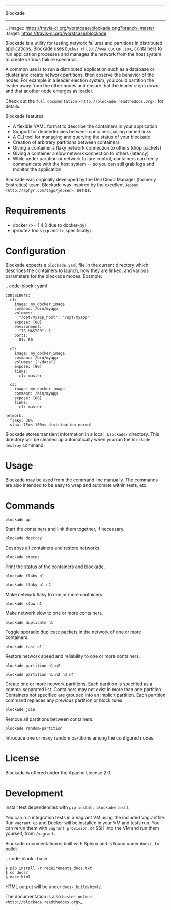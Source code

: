 ********
Blockade
********

.. image:: https://travis-ci.org/worstcase/blockade.png?branch=master
        :target: https://travis-ci.org/worstcase/blockade

Blockade is a utility for testing network failures and partitions in
distributed applications. Blockade uses `Docker <http://www.docker.io>`_
containers to run application processes and manages the network from
the host system to create various failure scenarios.

A common use is to run a distributed application such as a database
or cluster and create network partitions, then observe the behavior of
the nodes. For example in a leader election system, you could partition
the leader away from the other nodes and ensure that the leader steps
down and that another node emerges as leader.

Check out the `full documentation <http://blockade.readthedocs.org>`_
for details.

Blockade features:

* A flexible YAML format to describe the containers in your application
* Support for dependencies between containers, using named links
* A CLI tool for managing and querying the status of your blockade
* Creation of arbitrary partitions between containers
* Giving a container a flaky network connection to others (drop packets)
* Giving a container a slow network connection to others (latency)
* While under partition or network failure control, containers can
  freely communicate with the host system -- so you can still grab logs
  and monitor the application.

Blockade was originally developed by the Dell Cloud Manager
(formerly Enstratius) team. Blockade was inspired by the excellent
`Jepsen <http://aphyr.com/tags/jepsen>`_ series.


Requirements
============

* docker (>= 1.4.0 due to docker-py)
* iproute2 tools (``ip`` and ``tc`` specifically)


Configuration
=============

Blockade expects a ``blockade.yaml`` file in the current directory which
describes the containers to launch, how they are linked, and various
parameters for the blockade modes. Example:

.. code-block:: yaml

    containers:
      c1:
        image: my_docker_image
        command: /bin/myapp
        volumes:
          "/opt/myapp_host": "/opt/myapp"
        expose: [80]
        environment:
          "IS_MASTER": 1
        ports:
          81: 80

      c2:
        image: my_docker_image
        command: /bin/myapp
        volumes: ["/data"]
        expose: [80]
        links:
          c1: master

      c3:
        image: my_docker_image
        command: /bin/myapp
        expose: [80]
        links:
          c1: master

    network:
      flaky: 30%
      slow: 75ms 100ms distribution normal


Blockade stores transient information in a local ``.blockade/`` directory.
This directory will be cleaned up automatically when you run the
``blockade destroy`` command.


Usage
=====

Blockade may be used from the command line manually. The commands are also
intended to be easy to wrap and automate within tests, etc.


Commands
========

``blockade up``

Start the containers and link them together, if necessary.


``blockade destroy``

Destroys all containers and restore networks.


``blockade status``

Print the status of the containers and blockade.


``blockade flaky n1``

``blockade flaky n1 n2``

Make network flaky to one or more containers.


``blockade slow n1``

Make network slow to one or more containers.


``blockade duplicate n1``

Toggle sporadic duplicate packets in the network of one or more containers.


``blockade fast n1``

Restore network speed and reliability to one or more containers.


``blockade partition n1,n2``

``blockade partition n1,n2 n3,n4``

Create one or more network partitions. Each partition is specified as a
comma-separated list. Containers may not exist in more than one partition.
Containers not specified are grouped into an implicit partition. Each
partition command replaces any previous partition or block rules.


``blockade join``

Remove all partitions between containers.

``blockade random-partition``

Introduce one or many random partitions among the configured nodes.


License
=======

Blockade is offered under the Apache License 2.0.


Development
===========

Install test dependencies with ``pip install blockade[test]``.

You can run integration tests in a Vagrant VM using the included Vagrantfile.
Run ``vagrant up`` and Docker will be installed in your VM and tests run.
You can rerun them with ``vagrant provision``, or SSH into the VM and run
them yourself, from ``/vagrant``.

Blockade documentation is built with Sphinx and is found under ``docs/``.
To build:

.. code-block:: bash

    $ pip install -r requirements_docs.txt
    $ cd docs/
    $ make html

HTML output will be under ``docs/_build/html/``.

The documentation is also `hosted online <http://blockade.readthedocs.org>`_.

